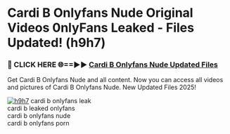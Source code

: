 # Cardi B Onlyfans Nude Original Videos 0nlyFans Leaked - Files Updated! (h9h7)

<h3>🔴 CLICK HERE 🌐==►► <a href="https://tinyurl.com/x26r9saj" rel="nofollow">Cardi B Onlyfans Nude Updated Files</a></h3>

Get Cardi B Onlyfans Nude and all content. Now you can access all videos and pictures of Cardi B Onlyfans Nude. New Updated Files 2025!

[![h9h7](https://i.imgur.com/LkgZPqh.gif)](https://tinyurl.com/x26r9saj)
cardi b onlyfans leak<br>
cardi b leaked onlyfans<br>
cardi b onlyfans nude<br>
cardi b onlyfans porn
